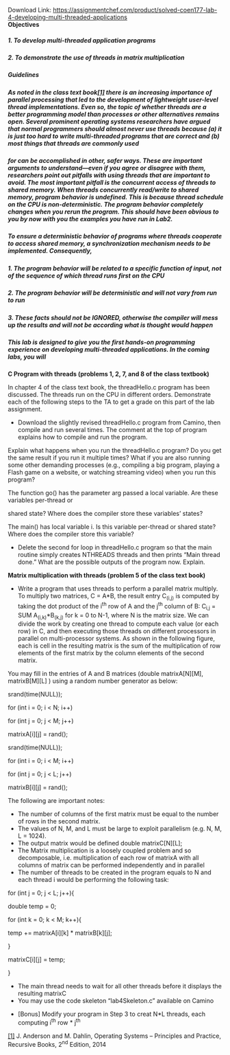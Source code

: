 Download Link: https://assignmentchef.com/product/solved-coen177-lab-4-developing-multi-threaded-applications
<br>
<strong>Objectives</strong>

<h5>1.     To develop multi-threaded application programs</h5>

<h5>2.     To demonstrate the use of threads in matrix multiplication</h5>

<h5></h5>

<h5><strong>Guidelines</strong></h5>

<h5>As noted in the class text book<a href="#_ftn1" name="_ftnref1">[1]</a> there is an increasing importance of parallel processing that led to the development of lightweight user-level thread implementations. Even so, the topic of whether threads are a better programming model than processes or other alternatives remains open. Several prominent operating systems researchers have argued that normal programmers should almost never use threads because (a) it is just too hard to write multi-threaded programs that are correct and (b) most things that threads are commonly used</h5>

<h5>for can be accomplished in other, safer ways. These are important arguments to understand—even if you agree or disagree with them, researchers point out pitfalls with using threads that are important to avoid. The most important pitfall is the concurrent access of threads to shared memory. When threads concurrently read/write to shared memory, program behavior is undefined. This is because thread schedule on the CPU is non-deterministic. The program behavior completely changes when you rerun the program. This should have been obvious to you by now with you the examples you have run in Lab2.</h5>

<h5>    To ensure a deterministic behavior of programs where threads cooperate to access shared memory, a synchronization mechanism needs to be implemented. Consequently,</h5>

<h5>1.     The program behavior will be related to a specific function of input, not of the sequence of which thread runs first on the CPU</h5>

<h5>2.     The program behavior will be deterministic and will not vary from run to run</h5>

<h5>3.     These facts should not be IGNORED, otherwise the compiler will mess up the results and will not be according what is thought would happen</h5>

<h5></h5>

<h5>This lab is designed to give you the first hands-on programming experience on developing multi-threaded applications. In the coming labs, you will</h5>

<h5></h5>

<strong>C Program with threads (problems 1, 2, 7, and 8 of the class textbook)</strong>

In chapter 4 of the class text book, the threadHello.c program has been discussed. The threads run on the CPU in different orders. Demonstrate each of the following steps to the TA to get a grade on this part of the lab assignment.




<ul>

 <li>Download the slightly revised threadHello.c program from Camino, then compile and run several times. The comment at the top of program explains how to compile and run the program.</li>

</ul>




Explain what happens when you run the threadHello.c program? Do you get the same result if you run it multiple times? What if you are also running some other demanding processes (e.g., compiling a big program, playing a Flash game on a website, or watching streaming video) when you run this program?




The function go() has the parameter arg passed a local variable. Are these variables per-thread or

shared state? Where does the compiler store these variables’ states?




The main() has local variable i. Is this variable per-thread or shared state? Where does the compiler store this variable?







<ul>

 <li>Delete the second for loop in threadHello.c program so that the main routine simply creates NTHREADS threads and then prints “Main thread done.” What are the possible outputs of the program now. Explain.</li>

</ul>




<strong> </strong>

<strong>Matrix multiplication with threads (problem 5 of the class text book)</strong>

<ul>

 <li>Write a program that uses threads to perform a parallel matrix multiply. To multiply two matrices, C = A*B, the result entry C<sub>(i,j)</sub> is computed by taking the dot product of the i<sup>th</sup> row of A and the j<sup>th</sup> column of B: C<sub>i,j</sub> = SUM A<sub>(i,k)</sub>*B<sub>(k,j)</sub> for k = 0 to N-1, where N is the matrix size. We can divide the work by creating one thread to compute each value (or each row) in C, and then executing those threads on different processors in parallel on multi-processor systems. As shown in the following figure, each is cell in the resulting matrix is the sum of the multiplication of row elements of the first matrix by the column elements of the second matrix.</li>

</ul>







You may fill in the entries of A and B matrices (double matrixA[N][M], matrixB[M][L] ) using a random number generator as below:

srand(time(NULL));

for (int i = 0; i &lt; N; i++)

for (int j = 0; j &lt; M; j++)

matrixA[i][j] = rand();




srand(time(NULL));

for (int i = 0; i &lt; M; i++)

for (int j = 0; j &lt; L; j++)

matrixB[i][j] = rand();







The following are important notes:

<ul>

 <li>The number of columns of the first matrix must be equal to the number of rows in the second matrix.</li>

 <li>The values of N, M, and L must be large to exploit parallelism (e.g. N, M, L = 1024).</li>

 <li>The output matrix would be defined double matrixC[N][L];</li>

 <li>The Matrix multiplication is a loosely coupled problem and so decomposable, i.e. multiplication of each row of matrixA with all columns of matrix can be performed independently and in parallel</li>

 <li>The number of threads to be created in the program equals to N and each thread i would be performing the following task:</li>

</ul>

for (int j = 0; j &lt; L; j++){

double temp = 0;

for (int k = 0; k &lt; M; k++){

temp += matrixA[i][k] * matrixB[k][j];

}

matrixC[i][j] = temp;

}




<ul>

 <li>The main thread needs to wait for all other threads before it displays the resulting matrixC</li>

 <li>You may use the code skeleton “lab4Skeleton.c” available on Camino</li>

</ul>




<ul>

 <li>[Bonus] Modify your program in Step 3 to creat N*L threads, each computing i<sup>th</sup> row * j<sup>th</sup></li>

</ul>

<a href="#_ftnref1" name="_ftn1">[1]</a> J. Anderson and M. Dahlin, Operating Systems – Principles and Practice, Recursive Books, 2<sup>nd</sup> Edition, 2014